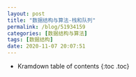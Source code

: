 ```yaml
---
layout: post
title: "数据结构与算法-栈和队列"
permalink: /blog/51934159
categories: [数据结构与算法]
tags: [数据结构]
date: 2020-11-07 20:07:51
---
```


* Kramdown table of contents
{:toc .toc}
